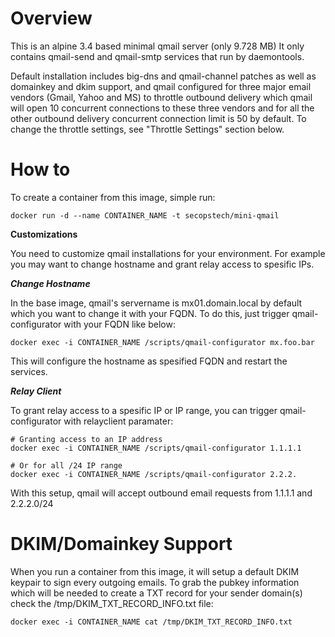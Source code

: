 Overview
========

This is an alpine 3.4 based minimal qmail server (only 9.728 MB)
It only contains qmail-send and qmail-smtp services that run by daemontools.

Default installation includes big-dns and qmail-channel patches as well as domainkey and dkim support,
and qmail configured for three major email vendors (Gmail, Yahoo and MS) to throttle outbound delivery which 
qmail will open 10 concurrent connections to these three vendors and for all the other outbound delivery concurrent 
connection limit is 50 by default. To change the throttle settings, see "Throttle Settings" section below.

How to
======

To create a container from this image, simple run:

```
docker run -d --name CONTAINER_NAME -t secopstech/mini-qmail
```

****Customizations****

You need to customize qmail installations for your environment. 
For example you may want to change hostname and grant relay access to spesific IPs.

***Change Hostname***

In the base image, qmail's servername is mx01.domain.local by default which you want to change it with your FQDN.
To do this, just trigger qmail-configurator with your FQDN like below:


```
docker exec -i CONTAINER_NAME /scripts/qmail-configurator mx.foo.bar
```

This will configure the hostname as spesified FQDN and restart the services.

***Relay Client***

To grant relay access to a spesific IP or IP range, you can trigger qmail-configurator with relayclient paramater:

```
# Granting access to an IP address
docker exec -i CONTAINER_NAME /scripts/qmail-configurator 1.1.1.1

# Or for all /24 IP range
docker exec -i CONTAINER_NAME /scripts/qmail-configurator 2.2.2.

```

With this setup, qmail will accept outbound email requests from 1.1.1.1 and 2.2.2.0/24


DKIM/Domainkey Support
======================

When you run a container from this image, it will setup a default DKIM keypair to sign every outgoing emails.
To grab the pubkey information which will be needed to create a TXT record for your sender domain(s)
check the /tmp/DKIM_TXT_RECORD_INFO.txt file:

```
docker exec -i CONTAINER_NAME cat /tmp/DKIM_TXT_RECORD_INFO.txt
```